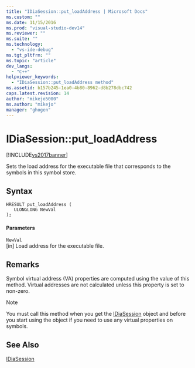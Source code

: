 ```yaml
---
title: "IDiaSession::put_loadAddress | Microsoft Docs"
ms.custom: ""
ms.date: 11/15/2016
ms.prod: "visual-studio-dev14"
ms.reviewer: ""
ms.suite: ""
ms.technology: 
  - "vs-ide-debug"
ms.tgt_pltfrm: ""
ms.topic: "article"
dev_langs: 
  - "C++"
helpviewer_keywords: 
  - "IDiaSession::put_loadAddress method"
ms.assetid: b157b245-1ea0-4b80-8962-d8b278dbc742
caps.latest.revision: 14
author: "mikejo5000"
ms.author: "mikejo"
manager: "ghogen"
---
```

# IDiaSession::put_loadAddress
[!INCLUDE[vs2017banner](../../includes/vs2017banner.md)]

Sets the load address for the executable file that corresponds to the symbols in this symbol store.  
  
## Syntax  
  
```cpp#  
HRESULT put_loadAddress (   
   ULONGLONG NewVal  
);  
```  
  
#### Parameters  
 `NewVal`  
 [in] Load address for the executable file.  
  
## Remarks  
 Symbol virtual address (VA) properties are computed using the value of this method. Virtual addresses are not calculated unless this property is set to non-zero.  
  
> [!NOTE]
>  You must call this method when you get the [IDiaSession](../../debugger/debug-interface-access/idiasession.md) object and before you start using the object if you need to use any virtual properties on symbols.  
  
## See Also  
 [IDiaSession](../../debugger/debug-interface-access/idiasession.md)




